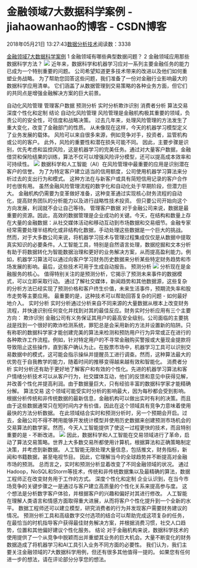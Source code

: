 
# 金融领域7大数据科学案例 - jiahaowanhao的博客 - CSDN博客


2018年05月21日 13:27:43[数据分析技术](https://me.csdn.net/jiahaowanhao)阅读数：3338


[金融领域7大数据科学案例](http://cda.pinggu.org/view/25605.html)
1 金融领域有哪些典型数据问题？
2 金融领域应用那些数据科学方法？
![](http://www.igeek.com.cn/uploads/2018/05/20/61f8d0821c7873e5aa9edd3667416e85.jpeg)
近年来，数据科学和机器学习应对一系列主要金融任务的能力已成为一个特别重要的问题。 公司希望知道更多技术带来的改进以及他们如何重塑业务战略。
为了帮助您回答这些问题，我们准备了一份对金融行业影响最大的数据科学应用清单。 它们涵盖了从数据管理到交易策略的各种业务方面，但它们的共同点是增强金融解决方案的巨大前景。

自动化风险管理
管理客户数据
预测分析
实时分析欺诈识别
消费者分析
算法交易
深度个性化和定制
结论
自动化风险管理
风险管理是金融机构极其重要的领域，负责公司的安全性，可信度和战略决策。 过去几年来，处理风险管理的方法发生了重大变化，改变了金融部门的性质。 从未像现在这样，今天的机器学习模型定义了业务发展的载体。
风险可以来自很多来源，例如竞争对手，投资者，监管机构或公司的客户。 此外，风险的重要性和潜在损失可能不同。 因此，主要步骤是识别，优先考虑和监控风险，这是机器学习的完美任务。通过对大量客户数据，金融借贷和保险结果的训练，算法不仅可以增强风险评分模型，还可以提高成本效率和可持续性。
![](http://www.igeek.com.cn/uploads/2018/05/20/363035ba5a8d00753e3be1c78190573a.jpeg)
数据科学和人工智能（AI）在风险管理中最重要的应用是识别潜在客户的信誉。 为了为特定客户建立适当的信用额度，公司使用机器学习算法来分析过去的支出行为和模式。 这种方法在与新客户或具有简短信用记录的客户合作时也很有用。
虽然金融风险管理流程的数字化和自动化处于早期阶段，但潜力巨大。 金融机构仍需要为变革做好准备，这种变革通过实现核心财务流程的自动化，提高财务团队的分析能力以及进行战略性技术投资。 但只要公司开始向这个方向发展，利润就不会让自己等待。
管理客户数据
对于金融公司来说，数据是最重要的资源。因此，高效的数据管理是企业成功的关键。今天，在结构和数量上存在大量的金融数据：从社交媒体活动和移动互动到市场数据和交易细节。金融专家经常需要处理半结构化或非结构化数据，手动处理这些数据是一个巨大的挑战。
然而，对于大多数公司来说，将机器学习技术与管理过程集成仅仅是从数据中提取真实知识的必要条件。人工智能工具，特别是自然语言处理，数据挖掘和文本分析有助于将数据转化为智能数据治理和更好的业务解决方案，从而提高盈利能力。例如，机器学习算法可以通过向客户学习财务历史数据来分析某些特定财务趋势和市场发展的影响。最后，这些技术可用于生成自动报告。
预测分析
![](http://www.igeek.com.cn/uploads/2018/05/20/76dda418edf692835134f035ca4a175b.jpeg)
分析现在是金融服务的核心。 值得特别关注的是预测分析，它揭示了预测未来事件的数据模式，可以立即采取行动。 通过了解社交媒体，新闻趋势和其他数据源，这些复杂的分析方法已经实现了预测价格和客户终生价值，未来生活事件，预期流失率和股市走势等主要应用。 最重要的是，这种技术可以帮助回答复杂的问题 - 如何最好地介入。
实时分析
实时分析通过分析来自不同来源的大量数据从根本上改变财务流程，并快速识别任何变化并找到对其的最佳反应。财务实时分析应用有三个主要方向：
欺诈识别
金融公司有义务保证其用户的最高安全级别。公司面临的主要挑战是找到一个很好的欺诈检测系统，罪犯总是会采用新的方法并设置新的陷阱。只有称职的数据科学家才能创建完美的算法来检测和预防用户行为异常或正在进行的各种欺诈工作流程。例如，针对特定用户的不寻常金融购买警报或大量现金提款将导致阻止这些操作，直到客户确认为止。在股票市场中，机器学习工具可以识别交易数据中的模式，这可能会指示操纵并提醒员工进行调查。然而，这种算法最大的优势在于自我教学的能力，随着时间的推移变得越来越有效和智能化。
消费者分析
实时分析还有助于更好地了解客户和有效的个性化。先进的机器学习算法和客户情绪分析技术可以从客户行为，社交媒体互动，他们的反馈和意见中获得见解，并改善个性化并提高利润。由于数据量巨大，只有经验丰富的数据科学家才能精确分解。
算法交易
这个领域可能受实时分析的影响最大，因为每秒都会受到影响。根据分析传统和非传统数据的最新信息，金融机构可以做出实时有利的决策。而且由于这些数据通常只在短时间内才有价值，因此在这个领域具有竞争力意味着使用最快的方法分析数据。
在此领域结合实时和预测分析时，另一个预期会开启。过去，金融公司不得不聘用能够开发统计模型并使用历史数据来创建预测市场机会的交易算法的数学家。然而，今天人工智能提供了使这一过程更快的技术，而且特别重要的是 - 不断改进。
![](http://www.igeek.com.cn/uploads/2018/05/20/e6dc250941012ca593de66116d0be46b.jpeg)
因此，数据科学和人工智能在交易领域进行了革命，启动了算法交易策略。世界上大多数交易所都使用计算机，根据算法和正确策略制定决策，并考虑到新数据。 人工智能无限处理大量信息，包括推文，财务指标，新闻和书籍数据，甚至电视节目。 因此，它理解当今的全球趋势并不断提高对金融市场的预测。
总而言之，实时和预测分析显着改变了不同金融领域的状况。 通过Hadoop，NoSQL和Storm等技术，传统和非传统数据集以及最精确的算法，数据工程师正在改变财务用于工作的方式。
深度个性化和定制
企业认识到，在当今市场竞争的关键步骤之一是通过与客户建立高质量的个性化关系来提高参与度。 这个想法是分析数字客户体验，并根据客户的兴趣和偏好对其进行修改。 人工智能在理解人类语言和情感方面取得重大进展，从而将客户个性化提升到一个全新的水平。 数据工程师还可以建立模型，研究消费者的行为并发现客户需要财务建议的情况。 预测分析工具和高级数字交付选项的结合可以帮助完成这项复杂的任务，在最恰当的时机指导客户获得最佳财务解决方案，并根据消费习惯，社交人口趋势，位置和其他偏好建议个性化服务。
结论
对于金融机构来说，数据科学技术的使用提供了一个从竞争中脱颖而出并重塑其业务的巨大机会。大量不断变化的财务数据造成了将机器学习和AI工具引入业务不同方面的必要性。
我们认为，我们主要关注金融领域的7大数据科学用例，但还有很多其他值得一提的。 如果您有任何进一步的想法，请在评论部分分享您的想法。


